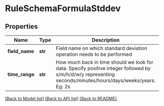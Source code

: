 # RuleSchemaFormulaStddev

## Properties
Name | Type | Description | Notes
------------ | ------------- | ------------- | -------------
**field_name** | **str** | Field name on which standard deviation operation needs to be performed | 
**time_range** | **str** | How much back in time should we look for data. Specify positive integer followed by s/m/h/d/w/y representing seconds/minutes/hours/days/weeks/years. Eg: 2s | 

[[Back to Model list]](../README.md#documentation-for-models) [[Back to API list]](../README.md#documentation-for-api-endpoints) [[Back to README]](../README.md)



